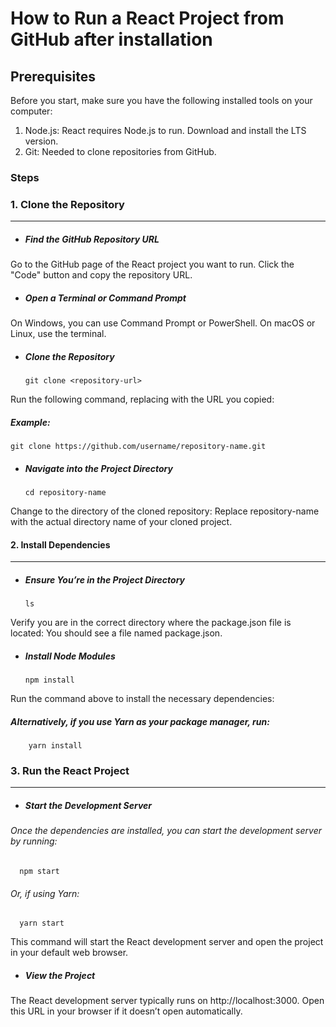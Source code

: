# How to Run a React Project from GitHub after installation

## Prerequisites
Before you start, make sure you have the following installed tools on your computer:

01. Node.js: React requires Node.js to run. Download and install the LTS version.
02. Git: Needed to clone repositories from GitHub.

### Steps

### 1. Clone the Repository

  ---
  - ##### Find the GitHub Repository URL
  Go to the GitHub page of the React project you want to run. Click the "Code" button and copy the repository URL.


  - ##### Open a Terminal or Command Prompt
  On Windows, you can use Command Prompt or PowerShell. On macOS or Linux, use the terminal.


  - ##### Clone the Repository
        git clone <repository-url>
  Run the following command, replacing <repository-url> with the URL you copied:

  ##### Example:
    git clone https://github.com/username/repository-name.git

  - ##### Navigate into the Project Directory
        cd repository-name
  Change to the directory of the cloned repository:
  Replace repository-name with the actual directory name of your cloned project.

#### 2. Install Dependencies
---
  - ##### Ensure You’re in the Project Directory
        ls
  Verify you are in the correct directory where the package.json file is located:
  You should see a file named package.json.

  - ##### Install Node Modules
        npm install
  Run the command above to install the necessary dependencies:

  ##### Alternatively, if you use Yarn as your package manager, run:
        yarn install

### 3.  Run the React Project
---
  - ##### Start the Development Server
  ###### Once the dependencies are installed, you can start the development server by running:
      npm start

  ###### Or, if using Yarn:
      yarn start
  This command will start the React development server and open the project in your default web browser.

  - ##### View the Project
  The React development server typically runs on http://localhost:3000. Open this URL in your browser if it doesn’t open automatically.



